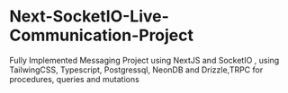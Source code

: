 # Next-SocketIO-Live-Communication-Project
Fully Implemented Messaging Project using NextJS and SocketIO , using TailwingCSS, Typescript, Postgressql, NeonDB and Drizzle,TRPC for procedures, queries and mutations 
